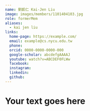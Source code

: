 ```yaml
---
name: 劉凱仁 Kai-Jen Liu 
image: images/members/1101404103.jpg 
role: formerMem
aliases:
  - kai jen liu
links:
  home-page: https://example.com/
  email: example@cs.nycu.edu.tw
  phone: 
  orcid: 0000-0000-0000-000
  google-scholar: abcdefgAAAAJ
  youtube: watch?v=ABCDEF0FLWw
  facebook:
  instagram:
  linkedin:
  github:
---
```

# Your text goes here
